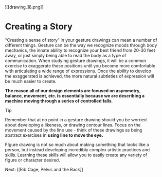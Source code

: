 ![[drawing_18.png]]

# Creating a Story 

“Creating a sense of story” in your gesture drawings can mean a number of different things. Gesture can be the way we recognize moods through body mechanics, the innate ability to recognize your best friend from 20-30 feet away, or just simply being able to read the body as a type of communication. When studying gesture drawings, it will be a common exercise to exaggerate these positions until you become more comfortable with articulating a wide range of expressions. Once the ability to develop the exaggerated is achieved, the more natural subtleties of expression will be much easier to create.

**The reason all of our design elements are focused on asymmetry, balance, movement, etc. is essentially because we are describing a machine moving through a series of controlled falls.**

> [!Tip]
> Remember that at no point in a gesture drawing should you be worried about developing a likeness, or drawing contour lines. Focus on the movement caused by the line use - think of these drawings as being abstract exercises in **using line to move the eye.**
> 
> FIgure drawing is not so much about making something that looks like a person, but instead developing incredibly complex artistic practices and skills. Learning these skills will allow you to easily create any variety of figure or character desired.

Next: [[Rib Cage, Pelvis and the Back]]
